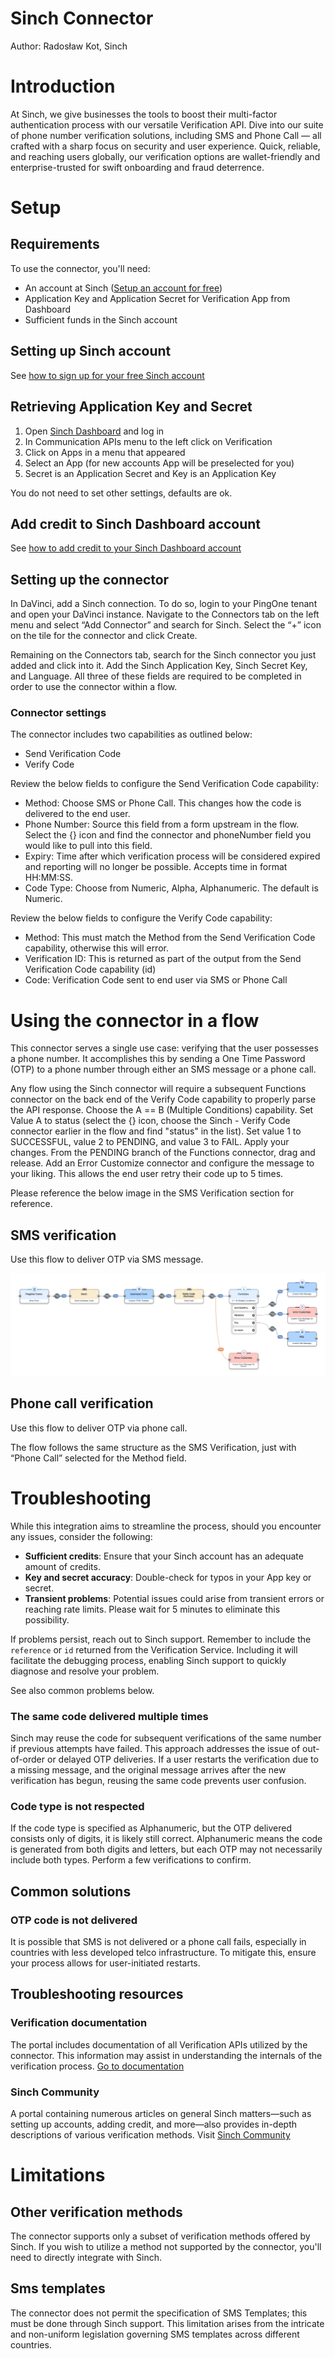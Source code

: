 # Sinch Connector

Author: Radosław Kot, Sinch


# Introduction

At Sinch, we give businesses the tools to boost their multi-factor authentication process with our versatile Verification API. Dive into our suite of phone number verification solutions, including SMS and Phone Call — all crafted with a sharp focus on security and user experience. Quick, reliable, and reaching users globally, our verification options are wallet-friendly and enterprise-trusted for swift onboarding and fraud deterrence.

# Setup

## Requirements

To use the connector, you'll need:

* An account at Sinch ([Setup an account for free](https://dashboard.sinch.com/signup))
* Application Key and Application Secret for Verification App from Dashboard
* Sufficient funds in the Sinch account


## Setting up Sinch account

See [how to sign up for your free Sinch account](https://community.sinch.com/t5/Customer-Dashboard/How-to-sign-up-for-your-free-Sinch-account/ta-p/8058)


## Retrieving Application Key and Secret

1. Open [Sinch Dashboard](https://dashboard.sinch.com) and log in
2. In Communication APIs menu to the left click on Verification
3. Click on Apps in a menu that appeared
4. Select an App (for new accounts App will be preselected for you)
5. Secret is an Application Secret and Key is an Application Key

You do not need to set other settings, defaults are ok. 

## Add credit to Sinch Dashboard account

See [how to add credit to your Sinch Dashboard account](https://community.sinch.com/t5/Customer-Dashboard/Adding-Credit-to-your-Sinch-Dashboard-Account/ta-p/12548)

## Setting up the connector

In DaVinci, add a Sinch connection. To do so, login to your PingOne tenant and open your DaVinci instance. Navigate to the Connectors tab on the left menu and select “Add Connector” and search for Sinch. Select the “+” icon on the tile for the connector and click Create.

Remaining on the Connectors tab, search for the Sinch connector you just added and click into it. Add the Sinch Application Key, Sinch Secret Key, and Language. All three of these fields are required to be completed in order to use the connector within a flow.


### Connector settings

The connector includes two capabilities as outlined below:
* Send Verification Code
* Verify Code

Review the below fields to configure the Send Verification Code capability:
* Method: Choose SMS or Phone Call. This changes how the code is delivered to the end user.
* Phone Number: Source this field from a form upstream in the flow. Select the {} icon and find the connector and phoneNumber field you would like to pull into this field.
* Expiry: Time after which verification process will be considered expired and reporting will no longer be possible. Accepts time in format HH:MM:SS.
* Code Type: Choose from Numeric, Alpha, Alphanumeric. The default is Numeric.

Review the below fields to configure the Verify Code capability:
* Method: This must match the Method from the Send Verification Code capability, otherwise this will error.
* Verification ID: This is returned as part of the output from the Send Verification Code capability (id)
* Code: Verification Code sent to end user via SMS or Phone Call

# Using the connector in a flow

This connector serves a single use case: verifying that the user possesses a phone number. It accomplishes this by sending a One Time Password (OTP) to a phone number through either an SMS message or a phone call.

Any flow using the Sinch connector will require a subsequent Functions connector on the back end of the Verify Code capability to properly parse the API response. Choose the A == B (Multiple Conditions) capability. Set Value A to status (select the {} icon, choose the Sinch - Verify Code connector earlier in the flow and find "status" in the list). Set value 1 to SUCCESSFUL, value 2 to PENDING, and value 3 to FAIL. Apply your changes. From the PENDING branch of the Functions connector, drag and release. Add an Error Customize connector and configure the message to your liking. This allows the end user retry their code up to 5 times.

Please reference the below image in the SMS Verification section for reference.


## SMS verification

Use this flow to deliver OTP via SMS message.

![Sinch Flow Image](sinchFlowImage.png)


## Phone call verification

Use this flow to deliver OTP via phone call.

The flow follows the same structure as the SMS Verification, just with “Phone Call” selected for the Method field. 


# Troubleshooting

While this integration aims to streamline the process, should you encounter any issues, consider the following:

- **Sufficient credits**: Ensure that your Sinch account has an adequate amount of credits.
- **Key and secret accuracy**: Double-check for typos in your App key or secret.
- **Transient problems**: Potential issues could arise from transient errors or reaching rate limits. Please wait for 5 minutes to eliminate this possibility.

If problems persist, reach out to Sinch support. Remember to include the `reference` or `id` returned from the Verification Service. Including it will facilitate the debugging process, enabling Sinch support to quickly diagnose and resolve your problem.

See also common problems below.

### The same code delivered multiple times

Sinch may reuse the code for subsequent verifications of the same number if previous attempts have failed. This approach addresses the issue of out-of-order or delayed OTP deliveries. If a user restarts the verification due to a missing message, and the original message arrives after the new verification has begun, reusing the same code prevents user confusion.

### Code type is not respected

If the code type is specified as Alphanumeric, but the OTP delivered consists only of digits, it is likely still correct. Alphanumeric means the code is generated from both digits and letters, but each OTP may not necessarily include both types. Perform a few verifications to confirm.

## Common solutions


### OTP code is not delivered

It is possible that SMS is not delivered or a phone call fails, especially in countries with less developed telco infrastructure. To mitigate this, ensure your process allows for user-initiated restarts.


## Troubleshooting resources

### Verification documentation

The portal includes documentation of all Verification APIs utilized by the connector. This information may assist in understanding the internals of the verification process. [Go to documentation](https://developers.sinch.com/docs/verification/)

### Sinch Community

A portal containing numerous articles on general Sinch matters—such as setting up accounts, adding credit, and more—also provides in-depth descriptions of various verification methods. Visit [Sinch Community](https://community.sinch.com/)


# Limitations

## Other verification methods

The connector supports only a subset of verification methods offered by Sinch. If you wish to utilize a method not supported by the connector, you'll need to directly integrate with Sinch.

## Sms templates 

The connector does not permit the specification of SMS Templates; this must be done through Sinch support. This limitation arises from the intricate and non-uniform legislation governing SMS templates across different countries.
